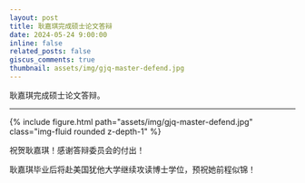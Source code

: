 ```yaml
---
layout: post
title: 耿嘉琪完成硕士论文答辩
date: 2024-05-24 9:00:00
inline: false
related_posts: false
giscus_comments: true
thumbnail: assets/img/gjq-master-defend.jpg
---
```


耿嘉琪完成硕士论文答辩。

---
<div class="row">
    <div class="col-sm mt-3 mt-md-0">
        {% include figure.html path="assets/img/gjq-master-defend.jpg" class="img-fluid rounded z-depth-1" %}
</div>
</div>

祝贺耿嘉琪！感谢答辩委员会的付出！

耿嘉琪毕业后将赴美国犹他大学继续攻读博士学位，预祝她前程似锦！



